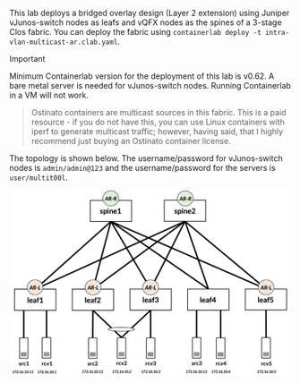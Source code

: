 This lab deploys a bridged overlay design (Layer 2 extension) using Juniper vJunos-switch nodes as leafs and vQFX nodes as the spines of a 3-stage Clos fabric. You can deploy the fabric using `containerlab deploy -t intra-vlan-multicast-ar.clab.yaml`.

> [!IMPORTANT]
> Minimum Containerlab version for the deployment of this lab is v0.62. A bare metal server is needed for vJunos-switch nodes. Running Containerlab in a VM will not work.  

>Ostinato containers are multicast sources in this fabric. This is a paid resource - if you do not have this, you can use Linux containers with iperf to generate multicast traffic; however, having said, that I highly recommend just buying an Ostinato container license.  

The topology is shown below. The username/password for vJunos-switch nodes is `admin/admin@123` and the username/password for the servers is `user/multit00l`.

![intra-vlan-multicast-ar-topology](/static/images/juniper-intra-vlan-multicast-ar.png)